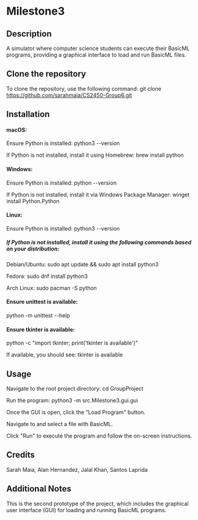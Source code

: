 # Milestone3

## Description
A simulator where computer science students can execute their BasicML programs, providing a graphical interface to load and run BasicML files.

## Clone the repository
To clone the repository, use the following command:
git clone https://github.com/sarahmaia/CS2450-Group6.git

## Installation
#### macOS:

Ensure Python is installed: python3 --version

If Python is not installed, install it using Homebrew: brew install python

#### Windows:

Ensure Python is installed: python --version

If Python is not installed, install it via Windows Package Manager: winget install Python.Python

#### Linux:

Ensure Python is installed: python3 --version

##### If Python is not installed, install it using the following commands based on your distribution:

Debian/Ubuntu: sudo apt update && sudo apt install python3

Fedora: sudo dnf install python3

Arch Linux: sudo pacman -S python

#### Ensure unittest is available:

python -m unittest --help

#### Ensure tkinter is available:

python -c "import tkinter; print('tkinter is available')"

If available, you should see: tkinter is available

## Usage
Navigate to the root project directory: cd GroupProject

Run the program: python3 -m src.Milestone3.gui.gui

Once the GUI is open, click the "Load Program" button.

Navigate to and select a file with BasicML.

Click "Run" to execute the program and follow the on-screen instructions.

## Credits
Sarah Maia, Alan Hernandez, Jalal Khan, Santos Laprida

## Additional Notes
This is the second prototype of the project, which includes the graphical user interface (GUI) for loading and running BasicML programs.
